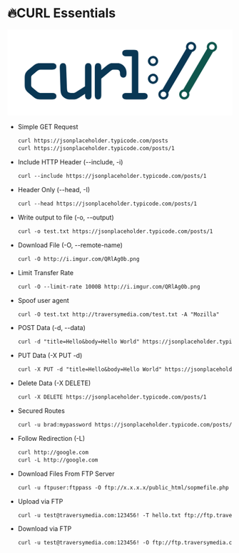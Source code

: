 # 🔥CURL Essentials

<img src="./assets/images/curl_logo.png" alt="curl" width="700">

* Simple GET Request

    ```txt
    curl https://jsonplaceholder.typicode.com/posts
    curl https://jsonplaceholder.typicode.com/posts/1
    ```

* Include HTTP Header (--include, -i)

    ```txt
    curl --include https://jsonplaceholder.typicode.com/posts/1
    ```

* Header Only (--head, -I)

    ```txt
    curl --head https://jsonplaceholder.typicode.com/posts/1
    ```

* Write output to file (-o, --output)

    ```txt
    curl -o test.txt https://jsonplaceholder.typicode.com/posts/1
    ```

* Download File (-O, --remote-name)

    ```txt
    curl -O http://i.imgur.com/QRlAg0b.png
    ```

* Limit Transfer Rate

    ```txt
    curl -O --limit-rate 1000B http://i.imgur.com/QRlAg0b.png
    ```

* Spoof user agent

    ```txt
    curl -O test.txt http://traversymedia.com/test.txt -A "Mozilla"
    ```

* POST Data (-d, --data)

    ```txt
    curl -d "title=Hello&body=Hello World" https://jsonplaceholder.typicode.com/posts
    ```

* PUT Data (-X PUT -d)

    ```txt
    curl -X PUT -d "title=Hello&body=Hello World" https://jsonplaceholder.typicode.com/posts/1

    ```

* Delete Data (-X DELETE)

    ```txt
    curl -X DELETE https://jsonplaceholder.typicode.com/posts/1
    ```

* Secured Routes

    ```txt
    curl -u brad:mypassword https://jsonplaceholder.typicode.com/posts/1
    ```

* Follow Redirection (-L)

    ```txt
    curl http://google.com
    curl -L http://google.com
    ```

* Download Files From FTP Server

    ```txt
    curl -u ftpuser:ftppass -O ftp://x.x.x.x/public_html/sopmefile.php
    ```

* Upload via FTP

    ```txt
    curl -u test@traversymedia.com:123456! -T hello.txt ftp://ftp.traversymedia.com
    ```

* Download via FTP

    ```txt
    curl -u test@traversymedia.com:123456! -O ftp://ftp.traversymedia.com/hello.txt
    ```

